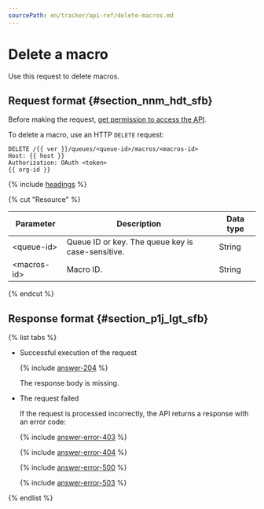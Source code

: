 ```yaml
---
sourcePath: en/tracker/api-ref/delete-macros.md
---
```

# Delete a macro

Use this request to delete macros.

## Request format {#section_nnm_hdt_sfb}

Before making the request, [get permission to access the API](concepts/access.md).

To delete a macro, use an HTTP `DELETE` request:

```
DELETE /{{ ver }}/queues/<queue-id>/macros/<macros-id>
Host: {{ host }}
Authorization: OAuth <token>
{{ org-id }}
```

{% include [headings](../_includes/tracker/api/headings.md) %}

{% cut "Resource" %}

| Parameter | Description | Data type |
| -------- | -------- | ---------- |
| \<queue-id> | Queue ID or key. The queue key is case-sensitive. | String |
| \<macros-id> | Macro ID. | String |

{% endcut %}

## Response format {#section_p1j_lgt_sfb}

{% list tabs %}

- Successful execution of the request

  {% include [answer-204](../_includes/tracker/api/answer-204.md) %}

  The response body is missing.

- The request failed

    If the request is processed incorrectly, the API returns a response with an error code:

    {% include [answer-error-403](../_includes/tracker/api/answer-error-403.md) %}

    {% include [answer-error-404](../_includes/tracker/api/answer-error-404.md) %}

    {% include [answer-error-500](../_includes/tracker/api/answer-error-500.md) %}

    {% include [answer-error-503](../_includes/tracker/api/answer-error-503.md) %}

{% endlist %}

